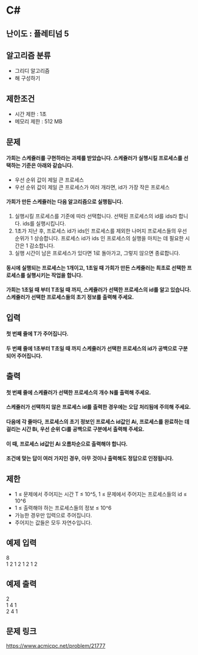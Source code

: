 # C#

## 난이도 : 플레티넘 5

## 알고리즘 분류
  - 그리디 알고리즘
  - 해 구성하기

## 제한조건
  - 시간 제한 : 1초
  - 메모리 제한 : 512 MB

## 문제
#### 가희는 스케쥴러를 구현하라는 과제를 받았습니다. 스케쥴러가 실행시킬 프로세스를 선택하는 기준은 아래와 같습니다.
  - 우선 순위 값이 제일 큰 프로세스
  - 우선 순위 값이 제일 큰 프로세스가 여러 개라면, id가 가장 작은 프로세스
#### 가희가 만든 스케쥴러는 다음 알고리즘으로 실행됩니다.
  1. 실행시킬 프로세스를 기준에 따라 선택합니다. 선택된 프로세스의 id를 ids라 합니다. ids를 실행시킵니다.
  2. 1초가 지난 후, 프로세스 id가 ids인 프로세스를 제외한 나머지 프로세스들의 우선 순위가 1 상승합니다. 프로세스 id가 ids 인 프로세스의 실행을 마치는 데 필요한 시간은 1 감소합니다.
  3. 실행 시간이 남은 프로세스가 있다면 1로 돌아가고, 그렇지 않으면 종료합니다.
#### 동시에 실행되는 프로세스는 1개이고, 1초일 때 가희가 만든 스케쥴러는 최초로 선택한 프로세스를 실행시키는 작업을 합니다.
#### 가희는 1초일 때 부터 T초일 때 까지, 스케쥴러가 선택한 프로세스의 id를 알고 있습니다. 스케쥴러가 선택한 프로세스들의 초기 정보를 출력해 주세요.

## 입력
#### 첫 번째 줄에 T가 주어집니다.
#### 두 번째 줄에 1초부터 T초일 때 까지 스케쥴러가 선택한 프로세스의 id가 공백으로 구분되어 주어집니다.

## 출력
#### 첫 번째 줄에 스케쥴러가 선택한 프로세스의 개수 N를 출력해 주세요.
#### 스케쥴러가 선택하지 않은 프로세스 id를 출력한 경우에는 오답 처리됨에 주의해 주세요.
#### 다음에 각 줄마다, 프로세스의 초기 정보인 프로세스 id값인 Ai, 프로세스를 완료하는 데 걸리는 시간 Bi, 우선 순위 Ci를 공백으로 구분에서 출력해 주세요.
#### 이 때, 프로세스 id값인 Ai 오름차순으로 출력해야 합니다.
#### 조건에 맞는 답이 여러 가지인 경우, 아무 것이나 출력해도 정답으로 인정됩니다. 

## 제한
  - 1 ≤ 문제에서 주어지는 시간 T ≤ 10^5​​​​, 1 ≤ 문제에서 주어지는 프로세스들의 id ≤ 10^6
  - 1 ≤ 출력해야 하는 프로세스들의 정보 ≤ 10^6
  - 가능한 경우만 입력으로 주어집니다.
  - 주어지는 값들은 모두 자연수입니다.

## 예제 입력
8<br/>
1 2 1 2 1 2 1 2<br/>

## 예제 출력
2<br/>
1 4 1<br/>
2 4 1<br/>

## 문제 링크
https://www.acmicpc.net/problem/21777